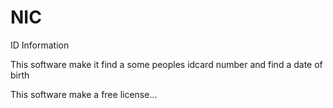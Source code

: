 # NIC
ID Information

This software make it find a some peoples idcard number and find a date of birth

This software make a free license...
